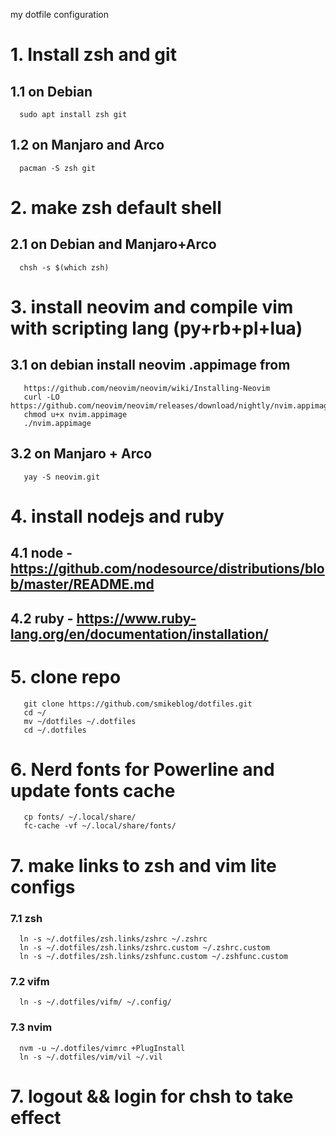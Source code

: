 my dotfile configuration

#  1. Install zsh and git
## 1.1 on Debian
      sudo apt install zsh git
## 1.2 on Manjaro and Arco
      pacman -S zsh git
#  2.  make zsh default shell
## 2.1 on Debian and Manjaro+Arco
      chsh -s $(which zsh)
#  3.  install neovim and compile vim with scripting lang (py+rb+pl+lua)
## 3.1 on debian install neovim .appimage from
       https://github.com/neovim/neovim/wiki/Installing-Neovim
       curl -LO https://github.com/neovim/neovim/releases/download/nightly/nvim.appimage
       chmod u+x nvim.appimage
       ./nvim.appimage
## 3.2 on Manjaro + Arco
       yay -S neovim.git
#  4.  install nodejs and ruby
## 4.1 node -  https://github.com/nodesource/distributions/blob/master/README.md
## 4.2 ruby -  https://www.ruby-lang.org/en/documentation/installation/
#  5.  clone repo
       git clone https://github.com/smikeblog/dotfiles.git
       cd ~/
       mv ~/dotfiles ~/.dotfiles
       cd ~/.dotfiles
#  6.  Nerd fonts for Powerline and update fonts cache
       cp fonts/ ~/.local/share/
       fc-cache -vf ~/.local/share/fonts/
#  7.  make links to zsh and vim lite configs
### 7.1 zsh
	  ln -s ~/.dotfiles/zsh.links/zshrc ~/.zshrc
	  ln -s ~/.dotfiles/zsh.links/zshrc.custom ~/.zshrc.custom
	  ln -s ~/.dotfiles/zsh.links/zshfunc.custom ~/.zshfunc.custom
### 7.2 vifm
	  ln -s ~/.dotfiles/vifm/ ~/.config/
### 7.3 nvim
	  nvm -u ~/.dotfiles/vimrc +PlugInstall
	  ln -s ~/.dotfiles/vim/vil ~/.vil
#  7.  logout && login for chsh to take effect

